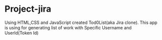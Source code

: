 # Project-jira
Using HTML,CSS and JavaScript created Tod0List(aka Jira clone).
This app is using for generating list of work with Specific Username and UserId(Token Id)
